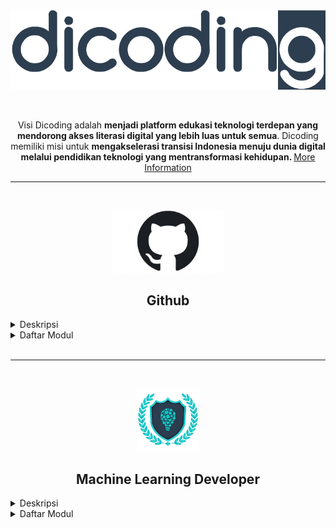 <br />

<p align="center">
  <a href='https://www.dicoding.com/'><img src="File.Foto/logo.png"></a>
</p>

<br />

<p align="center">
  Visi Dicoding adalah <strong>menjadi platform edukasi teknologi terdepan yang mendorong akses literasi digital yang lebih luas untuk semua</strong>. Dicoding memiliki misi untuk <strong>mengakselerasi transisi Indonesia menuju dunia digital melalui pendidikan teknologi yang mentransformasi kehidupan. </strong>
  <a href="https://www.dicoding.com/about">More Information</a>
</p> 

---

<br>
<p align="center">
  <img src="File.Foto/github-logo-1068x601.jpg" height="100">
</p>

<h2 align="center">Github</h2>

<details><summary>Deskripsi</summary>

<p align="justify">
    GitHub adalah layanan host web bersama yang menggunakan sistem kendali versi Git dan layanan hosting internet. GitHub memberikan kontrol akses dan beberapa fitur kolaborasi seperti pelacakan bug, manajemen tugas, dan wiki untuk setiap proyek. GitHub menawarkan paket repositori pribadi dan gratis digunakan untuk proyek perangkat lunak open source (sumber terbuka). GitHub mempunyai lebih dari 40 juta pengguna dan 190 juta repositori yang menjadikannya layanan terbesar dari kode sumber di dunia.
</p>
<p align="justify">
<br>- GitHub adalah solusi wadah atau alat untuk berkolaborasi dengan tim ketika mengembangkan sebuah proyek repository.</br>
<br>- GitHub dapat memuat profil dan proyek Anda sehingga dapat dijadikan portofolio dalam berkarier.</br>
<br>- GitHub memiliki ratusan juta public repository yang dapat dijadikan referensi dalam mengembangkan perangkat lunak.</br>
</p>

</details>

<details><summary>Daftar Modul</summary>

1. Belajar Dasar Git dengan GitHub [[📃](https://www.dicoding.com/certificates/RVZK1G7VEPD5)]

    <a href='https://www.dicoding.com/academies/317'><img src="File.Foto/Belajar Dasar Git dengan GitHub.jpg"></a>

    Pelajari cara mengelola data atau kode menggunakan Git dengan GitHub, mulai dari dasar-dasar Git hingga berkolaborasi dengan tim.
  
  </details>
  
 <br>

---

<br>
<p align="center">
  <img src="File.Foto/machine_learning_developer_logo_160920145824.png" height="100">
</p>

<h2 align="center">Machine Learning Developer</h2>

<details><summary>Deskripsi</summary>

<p align="justify">
    Seorang Machine Learning Developer adalah pakar dalam menggunakan data untuk model pelatihan. Model-model tersebut kemudian digunakan untuk mengotomatisasi proses seperti klasifikasi gambar, pengenalan suara, dan perkiraan pasar. Sering kali ada penggabungan dengan peran data scientist atau artificial intelligence (AI) engineer. Machine learning adalah subbidang AI yang berfokus pada analisis data untuk menemukan hubungan antara input dan output yang diinginkan. Seorang pengembang pemelajaran mesin harus mampu menghasilkan solusi yang dibuat khusus untuk setiap masalah dan mencapai hasil optimal dengan hati-hati memproses data dan memilih algoritma terbaik untuk konteks yang diberikan.
</p>
<p align="justify">
    Kurikulum Machine Learning di Dicoding telah dikembangkan langsung bersama IBM dan Google menggunakan kurikulum resmi dari masing-masing perusahaan. Setiap langkah dalam learning path ini telah didesain agar siswa dapat memiliki pengetahuan yang cukup untuk menjadi seorang Machine Learning Developer yang dapat memenuhi kebutuhan industri.
</p>

</details>

<details><summary>Daftar Modul</summary>

1. Belajar Dasar Visualisasi Data [[📃](https://www.dicoding.com/certificates/EYX4RNJ85XDL)]

    <a href='https://www.dicoding.com/academies/177'><img src="File.Foto/Visualisasi Data.jpg"></a>

    Pelajari teknik dasar untuk representasi hasil secara visual sehingga dapat menceritakan dan mempresentasikan data secara efektif.

2. Memulai Pemrograman Dengan Python [[📃](https://www.dicoding.com/certificates/QLZ918332P5D)]

    <a href='https://www.dicoding.com/academies/86'><img src="File.Foto/Memulai Pemprograman Dengan Python.jpg"></a>

    Belajar Python yang menjadi landasan penting berbagai tren industri seperti ilmu data, pemelajaran mesin, dan manajemen infrastruktur.
  
  
</details>
